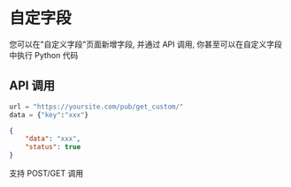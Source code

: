# 自定字段
您可以在"自定义字段"页面新增字段, 并通过 API 调用, 你甚至可以在自定义字段中执行 Python 代码
## API 调用
```python
url = "https://yoursite.com/pub/get_custom/"
data = {"key":"xxx"}
```
```json
{
    "data": "xxx",
    "status": true
}
```
支持 POST/GET 调用